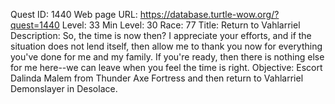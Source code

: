Quest ID: 1440
Web page URL: https://database.turtle-wow.org/?quest=1440
Level: 33
Min Level: 30
Race: 77
Title: Return to Vahlarriel
Description: So, the time is now then? I appreciate your efforts, and if the situation does not lend itself, then allow me to thank you now for everything you've done for me and my family. If you're ready, then there is nothing else for me here--we can leave when you feel the time is right.
Objective: Escort Dalinda Malem from Thunder Axe Fortress and then return to Vahlarriel Demonslayer in Desolace.
